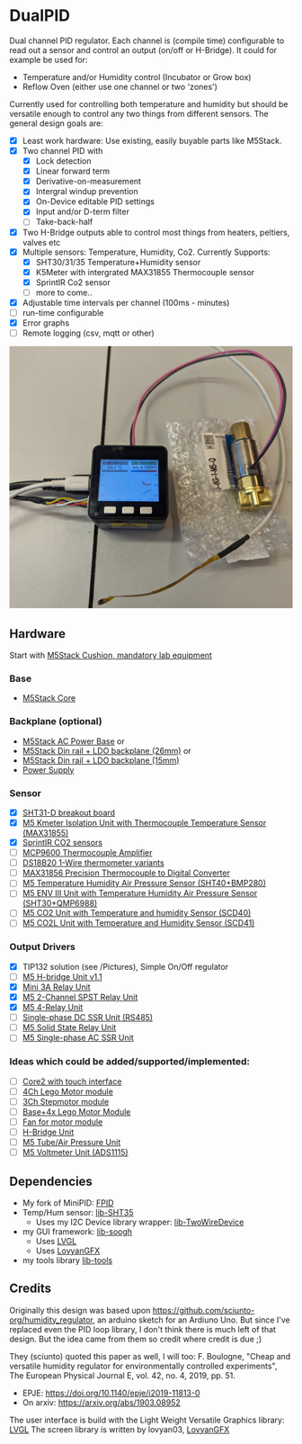 # DualPID
Dual channel PID regulator. Each channel is (compile time) configurable to read out a sensor and control an output (on/off or H-Bridge). It could for example be used for:
 * Temperature and/or Humidity control (Incubator or Grow box)
 * Reflow Oven (either use one channel or two 'zones')

Currently used for controlling both temperature and humidity but should be versatile enough to control any two things from different sensors. The general design goals are:
 * [x] Least work hardware: Use existing, easily buyable parts like M5Stack.
 * [x] Two channel PID with
   * [x] Lock detection
   * [x] Linear forward term 
   * [x] Derivative-on-measurement
   * [x] Intergral windup prevention
   * [x] On-Device editable PID settings
   * [x] Input and/or D-term filter
   * [ ] Take-back-half
 * [x] Two H-Bridge outputs able to control most things from heaters, peltiers, valves etc
 * [x] Multiple sensors: Temperature, Humidity, Co2. Currently Supports:
   * [x] SHT30/31/35 Temperature+Humidity sensor
   * [x] K5Meter with intergrated MAX31855 Thermocouple sensor
   * [x] SprintIR Co2 sensor
   * [ ] more to come..
 * [x] Adjustable time intervals per channel (100ms - minutes)
 * [ ] run-time configurable
 * [x] Error graphs
 * [ ] Remote logging (csv, mqtt or other)

![Current version](Pictures/PXL_20230807_150730906.jpg)

## Hardware
Start with [M5Stack Cushion, mandatory lab equipment](https://shop.m5stack.com/collections/m5-accessory/products/m5stack-cushion)

### Base
 * [M5Stack Core](https://shop.m5stack.com/collections/m5-core/products/basic-core-iot-development-kit)

### Backplane (optional)
 * [M5Stack AC Power Base](https://shop.m5stack.com/products/m5stack-ac-power-base) or
 * [M5Stack Din rail + LDO backplane (26mm)](https://shop.m5stack.com/products/base-26proto-industrial-board-module) or
 * [M5Stack Din rail + LDO backplane (15mm)](https://shop.m5stack.com/products/base15-proto-industrial-board-module)
 * [Power Supply](https://nl.farnell.com/xp-power/vel12us120-eu-ja/adaptor-ac-dc-12v-1a/dp/2524421)

### Sensor
 * [x] [SHT31-D breakout board](https://www.adafruit.com/product/2857)
 * [x] [M5 Kmeter Isolation Unit with Thermocouple Temperature Sensor (MAX31855)](https://shop.m5stack.com/collections/m5-sensor/products/kmeter-isolation-unit-with-thermocouple-temperature-sensor-max31855)
 * [x] [SprintIR CO2 sensors](https://www.co2meter.com/products/sprintir-wr-20-pct-co2-sensor)
 * [ ] [MCP9600 Thermocouple Amplifier](https://www.adafruit.com/product/4101)
 * [ ] [DS18B20 1-Wire thermometer variants](https://www.analog.com/media/en/technical-documentation/data-sheets/ds18b20.pdf)
 * [ ] [MAX31856 Precision Thermocouple to Digital Converter](https://www.analog.com/media/en/technical-documentation/data-sheets/MAX31856.pdf)
 * [ ] [M5 Temperature Humidity Air Pressure Sensor (SHT40+BMP280)](https://shop.m5stack.com/products/env-iv-unit-with-temperature-humidity-air-pressure-sensor-sht40-bmp280?mc_cid=4195edd3e8&mc_eid=9d94b48854)
 * [ ] [M5 ENV III Unit with Temperature Humidity Air Pressure Sensor (SHT30+QMP6988)](https://shop.m5stack.com/collections/m5-sensor/products/env-iii-unit-with-temperature-humidity-air-pressure-sensor-sht30-qmp6988)
 * [ ] [M5 CO2 Unit with Temperature and humidity Sensor (SCD40)](https://shop.m5stack.com/collections/m5-sensor/products/co2-unit-with-temperature-and-humidity-sensor-scd40)
 * [ ] [M5 CO2L Unit with Temperature and Humidity Sensor (SCD41)](https://shop.m5stack.com/collections/m5-sensor/products/co2l-unit-with-temperature-and-humidity-sensor-scd41)

### Output Drivers
 * [x] TIP132 solution (see /Pictures), Simple On/Off regulator
 * [ ] [M5 H-bridge Unit v1.1](https://shop.m5stack.com/collections/m5-sensor/products/h-bridge-unit-v1-1-stm32f030)
 * [x] [Mini 3A Relay Unit](https://shop.m5stack.com/products/mini-3a-relay-unit)
 * [x] [M5 2-Channel SPST Relay Unit](https://shop.m5stack.com/collections/m5-sensor/products/2-channel-spst-relay-unit)
 * [x] [M5 4-Relay Unit](https://shop.m5stack.com/collections/m5-sensor/products/4-relay-unit)
 * [ ] [Single-phase DC SSR Unit (RS485)](https://shop.m5stack.com/collections/m5-sensor/products/single-phase-dc-ssr-unit-cdg1-1dd-10a)
 * [ ] [M5 Solid State Relay Unit](https://shop.m5stack.com/products/solid-state-relay-unit-bt136s)
 * [ ] [M5 Single-phase AC SSR Unit](https://shop.m5stack.com/products/single-phase-ac-ssr-unit-cdg1-1da-10a)

### Ideas which could be added/supported/implemented:
 * [ ] [Core2 with touch interface](https://shop.m5stack.com/products/m5stack-core2-esp32-iot-development-kit)
 * [ ] [4Ch Lego Motor module](https://shop.m5stack.com/collections/m5-module/products/lego-module)
 * [ ] [3Ch Stepmotor module](https://shop.m5stack.com/products/stepmotor-module-with-mega328p-drv8825)
 * [ ] [Base+4x Lego Motor Module](https://shop.m5stack.com/products/basex)
 * [ ] [Fan for motor module](https://shop.m5stack.com/collections/m5-module/products/fan-module-for-stepmotor)
 * [ ] [H-Bridge Unit](https://shop.m5stack.com/products/h-bridge-unitstm32f030)
 * [ ] [M5 Tube/Air Pressure Unit](https://shop.m5stack.com/collections/m5-sensor/products/tube-air-pressure-unit)
 * [ ] [M5 Voltmeter Unit (ADS1115)](https://shop.m5stack.com/collections/m5-sensor/products/voltmeter-unit-ads1115)

 ## Dependencies
 * My fork of MiniPID: [FPID](https://github.com/knifter/FPID)
 * Temp/Hum sensor: [lib-SHT35](https://github.com/knifter/lib-SHT3x)
   * Uses my I2C Device library wrapper: [lib-TwoWireDevice](https://github.com/knifter/lib-TwoWireDevice)
 * my GUI framework: [lib-soogh](https://github.com/knifter/lib-soogh)
   * Uses [LVGL](https://github.com/lvgl)
   * Uses [LovyanGFX](https://github.com/lovyan03/LovyanGFX)
 * my tools library [lib-tools](https://github.com/knifter/lib-Tools)

## Credits
Originally this design was based upon https://github.com/sciunto-org/humidity_regulator, an arduino sketch for an Ardiuno Uno. But since I've replaced even the PID loop library, I don't think there is much left of that design. But the idea came from them so credit where credit is due ;)

They (sciunto) quoted this paper as well, I will too:
F. Boulogne, "Cheap and versatile humidity regulator for environmentally controlled experiments", The European Physical Journal E, vol. 42, no. 4, 2019, pp. 51.
* EPJE: <https://doi.org/10.1140/epje/i2019-11813-0>
* On arxiv: <https://arxiv.org/abs/1903.08952>

The user interface is build with the Light Weight Versatile Graphics library: [LVGL](https://github.com/lvgl/lvgl)
The screen library is written by lovyan03, [LovyanGFX](https://github.com/lovyan03/LovyanGFX)
